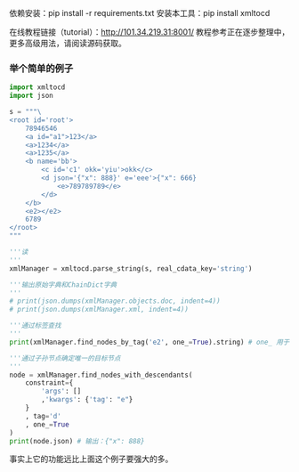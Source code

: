 依赖安装：pip install -r requirements.txt
安装本工具：pip install xmltocd

在线教程链接（tutorial）：http://101.34.219.31:8001/
教程参考正在逐步整理中，更多高级用法，请阅读源码获取。

### 举个简单的例子
```python
import xmltocd
import json

s = """\
<root id='root'>
    78946546
    <a id="a1">123</a>
    <a>1234</a>
    <a>1235</a>
    <b name='bb'>
        <c id='c1' okk='yiu'>okk</c>
        <d json='{"x": 888}' e='eee'>{"x": 666}
            <e>789789789</e>
        </d>
    </b>
    <e2></e2>
    6789
</root>
"""

'''读
'''
xmlManager = xmltocd.parse_string(s, real_cdata_key='string')

'''输出原始字典和ChainDict字典
'''
# print(json.dumps(xmlManager.objects.doc, indent=4))
# print(json.dumps(xmlManager.xml, indent=4))

'''通过标签查找
'''
print(xmlManager.find_nodes_by_tag('e2', one_=True).string) # one_ 用于限制结果集有且只有一个节点返回

'''通过子孙节点确定唯一的目标节点
'''
node = xmlManager.find_nodes_with_descendants(
    constraint={
        'args': []
        ,'kwargs': {'tag': "e"}
    }
    , tag='d'
    , one_=True
)
print(node.json) # 输出：{"x": 888}

```
事实上它的功能远比上面这个例子要强大的多。